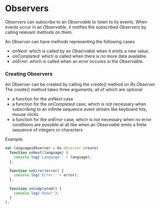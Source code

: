 # Observers

*Observers* can subscribe to an *Observable* to listen to its events. 
When events occur in an *Observable*, it notifies the subscribed *Observers* by calling relevant methods on them.

An *Observer* can have methods representing the following cases

* *onNext*: which is called by an *Observable* when it emits a new value. 
* *onCompleted*: which is called when there is no more data available. 
* *onError*: which is called when an error occures in the *Observable*.


### Creating Observers

An *Observer* can be created by calling the *create()* method on *Rx.Observer*. 
The *create()* method takes three arguments, all of which are optional

* a function for the *onNext* case
* a function for the *onCompleted* case, which is not necessary when subscribing to an infinite sequence event stream like keyboard hits, mouse clicks
* a function for the *onError* case, which is not necessary when no error conditions are possible at all like when an *Observable* emits a finite sequence of integers or characters

Example:

```javascript
var languagesObserver = Rx.Observer.create(
  function onNext(language) {
    console.log('Langauge:' + language);    
  },
  
  function onError(error) {
    console.log('Error:' + error);    
  },
  
  function onCompleted() {
    console.log('Done!');      
  }
);
```





